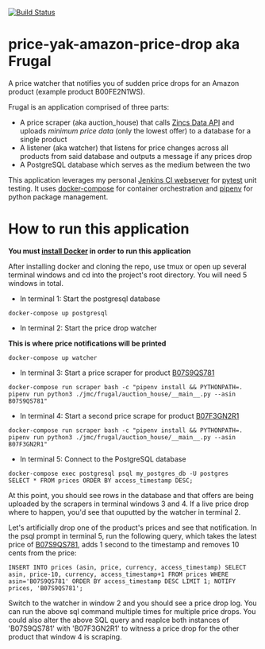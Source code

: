 [![Build Status](http://jenkins.jmorgancusick.com/buildStatus/icon?job=jmorgancusick%2Fprice-yak-amazon-price-drop%2Fmaster)](http://jenkins.jmorgancusick.com/job/jmorgancusick/job/price-yak-amazon-price-drop/job/master/)

# price-yak-amazon-price-drop aka Frugal
A price watcher that notifies you of sudden price drops for an Amazon product (example product B00FE2N1WS).

Frugal is an application comprised of three parts:

* A price scraper (aka auction_house) that calls [Zincs Data API](https://docs.zincapi.com/#product-offers) and uploads _minimum price data_ (only the lowest offer) to a database for a single product
* A listener (aka watcher) that listens for price changes across all products from said database and outputs a message if any prices drop
* A PostgreSQL database which serves as the medium between the two

This application leverages my personal [Jenkins CI webserver](http://jenkins.jmorgancusick.com) for [pytest](https://docs.pytest.org/en/latest/) unit testing. It uses [docker-compose](https://docs.docker.com/compose/) for container orchestration and [pipenv](https://docs.pipenv.org/en/latest/) for python package management.

# How to run this application

**You must [install Docker](https://docs.docker.com/install/) in order to run this application**

After installing docker and cloning the repo, use tmux or open up several terminal windows and cd into the project's root directory. You will need 5 windows in total.

* In terminal 1: Start the postgresql database

~~~
docker-compose up postgresql
~~~

* In terminal 2: Start the price drop watcher

**This is where price notifications will be printed**

~~~
docker-compose up watcher
~~~

* In terminal 3: Start a price scraper for product [B07S9QS781](https://www.amazon.com/-/dp/B07S9QS781)

~~~
docker-compose run scraper bash -c "pipenv install && PYTHONPATH=. pipenv run python3 ./jmc/frugal/auction_house/__main__.py --asin B07S9QS781"
~~~

* In terminal 4: Start a second price scrape for product [B07F3GN2R1](https://www.amazon.com/-/dp/B07F3GN2R1)

~~~
docker-compose run scraper bash -c "pipenv install && PYTHONPATH=. pipenv run python3 ./jmc/frugal/auction_house/__main__.py --asin B07F3GN2R1"
~~~

* In terminal 5: Connect to the PostgreSQL database

~~~
docker-compose exec postgresql psql my_postgres_db -U postgres
SELECT * FROM prices ORDER BY access_timestamp DESC;
~~~

At this point, you should see rows in the database and that offers are being uploaded by the scrapers in terminal windows 3 and 4. If a live price drop where to happen, you'd see that ouputted by the watcher in terminal 2. 

Let's artificially drop one of the product's prices and see that notification. In the psql prompt in terminal 5, run the following query, which takes the latest price of [B07S9QS781](https://www.amazon.com/-/dp/B07S9QS781), adds 1 second to the timestamp and removes 10 cents from the price:

~~~
INSERT INTO prices (asin, price, currency, access_timestamp) SELECT asin, price-10, currency, access_timestamp+1 FROM prices WHERE asin='B07S9QS781' ORDER BY access_timestamp DESC LIMIT 1; NOTIFY prices, 'B07S9QS781';
~~~

Switch to the watcher in window 2 and you should see a price drop log. You can run the above sql command multiple times for multiple price drops. You could also alter the above SQL query and reaplce both instances of 'B07S9QS781' with 'B07F3GN2R1' to witness a price drop for the other product that window 4 is scraping.
